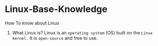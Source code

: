 # Linux-Base-Knowledge
How To know about Linux

1. What Linux is?
Linux is an `operating system` (OS) built on the `Linux kernel.` It is `open-source` and free to use.
